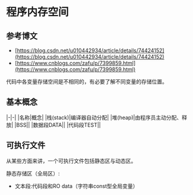 # 程序内存空间

## 参考博文
- [https://blog.csdn.net/u010442934/article/details/74424152](https://blog.csdn.net/u010442934/article/details/74424152)
- [https://www.cnblogs.com/zafu/p/7399859.html](https://www.cnblogs.com/zafu/p/7399859.html)

代码中各变量存储空间是不相同的，有必要了解不同变量的存储位置。

## 基本概念
|-|-|
|名称|概念|
|栈(stack)|编译器自动分配|
|堆(heap)|由程序员主动分配、释放|
|BSS||
|数据段DATA||
|代码段TEST||


## 可执行文件

从某些方面来讲，一个可执行文件包括静态区与动态区。
     
静态存储区（全局区）:
- 文本段:代码段和RO data（字符串const型全局变量）